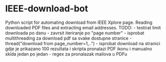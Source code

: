 # IEEE-download-bot
Python script for automating download from IEEE Xplore page. Reading downloaded PDF files and extracting email addresses.
TODO:
    - testirat limit downloada po danu
    - zavrsit iteriranje po "page number"
    - isprobat multithreading za download pdf sa svake dostupne stranice - thread("download from page_number=1,..")
    - isprobat download na stranici gdje je prikazano 100 rezultata i skripta pronalazi PDF ikonu i manualno skida jedan po jedan
    - regex za pronalazak mailova u PDFu